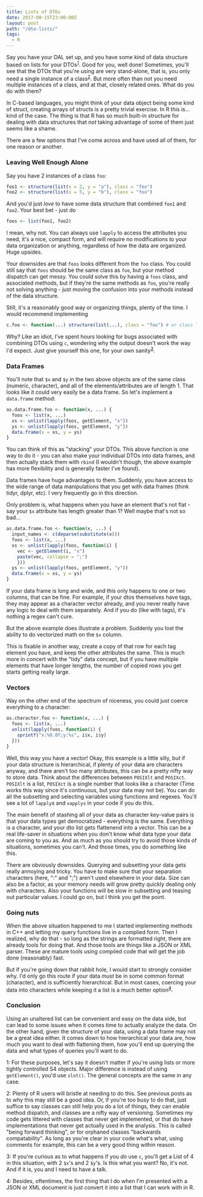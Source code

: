 ```yaml
---
title: Lists of DTOs
date: 2017-08-15T23:00:00Z
layout: post
path: "/dto-lists/"
tags:
  - R
---
```


Say you have your DAL set up, and you have some kind of data structure based on lists for your DTOs<sup>[1](#fn1)</sup>. Good for you, well done! Sometimes, you'll see that the DTOs that you're using are very stand-alone, that is, you only need a single instance of a class<sup>[2](#fn2)</sup>. But more often than not you need multiple instances of a class, and at that, closely related ones. What do you do with them?

In C-based languages, you might think of your data object being some kind of struct, creating arrays of structs is a pretty trivial exercise. In R this is... kind of the case. The thing is that R has so much built-in structure for dealing with data structures that *not* taking advantage of some of them just seems like a shame.

There are a few options that I've come across and have used all of them, for one reason or another.

### Leaving Well Enough Alone

Say you have 2 instances of a class `foo`:

```R
foo1 <- structure(list(x = 2, y = "a"), class = "foo")
foo2 <- structure(list(x = 5, y = "b"), class = "foo")
```

And you'd just *love* to have some data structure that combined `foo1` and `foo2`. Your best bet - just do

```R
foos <- list(foo1, foo2)
```

I mean, why not. You can always use `lapply` to access the attributes you need, it's a nice, compact form, and will require no modifications to your data organization or anything, regardless of how the data are organized. Huge upsides.

Your downsides are that `foos` looks different from the `foo` class. You could still say that `foos` should be the same class as `foo`, but your method dispatch can get messy. You could solve this by having a `foos` class, and associated methods, but if they're the same methods as `foo`, you're really not solving anything - just moving the confusion into your methods instead of the data structure.

Still, it's a reasonably good way or organizing things, plenty of the time. I would recommend implementing

```R
c.foo <- function(...) structure(list(...), class = "foo") # or class "foos"
```

Why? Like an idiot, I've spent hours looking for bugs associated with combining DTOs using `c`, wondering why the output doesn't work the way I'd expect. Just give yourself this one, for your own sanity<sup>[3](#fn3)</sup>.

### Data Frames

You'll note that `$x` and `$y` in the two above objects are of the same class (numeric, character), and all of the elements/attributes are of length 1. That looks like it could very easily be a data frame. So let's implement a `data.frame` method:

```R
as.data.frame.foo <- function(x, ...) {
  foos <- list(x, ...)
  xs <- unlist(lapply(foos, getElement, "x"))
  ys <- unlist(lapply(foos, getElement, "y"))
  data.frame(x = xs, y = ys)
}
```

You can think of this as "stacking" your DTOs. This above function is one way to do it - you can also make your individual DTOs into data frames, and then actually stack them with `rbind` (I wouldn't though, the above example has more flexibility and is generally faster I've found).

Data frames have huge advantages to them. Suddenly, you have access to the wide range of data manipulations that you get with data frames (think tidyr, dplyr, etc). I very frequently go in this direction.

Only problem is, what happens when you have an element that's not flat - say your `$x` attribute has length greater than 1? Well maybe that's not so bad...

```R
as.data.frame.foo <- function(x, ...) {
  input_names <- c(deparse(substitute(x)))
  foos <- list(x, ...)
  xs <- unlist(lapply(foos, function(i) {
    vec <- getElement(i, "x")
    paste(vec, collapse = ";")
    }))
  ys <- unlist(lapply(foos, getElement, "y"))
  data.frame(x = xs, y = ys)
}
```

If your data frame is long and wide, and this only happens to one or two columns, that can be fine. For example, if your dtos themselves have tags, they may appear as a character vector already, and you never really have any logic to deal with them separately. And if you do (like with tags), it's nothing a regex can't cure.

But the above example does illustrate a problem. Suddenly you lost the ability to do vectorized math on the `$x` column.

This is fixable in another way, create a copy of that row for each tag element you have, and keep the other attributes the same. This is much more in concert with the "tidy" data concept, but if you have multiple elements that have longer lengths, the number of copied rows you get starts getting really large.

### Vectors

Way on the other end of the spectrum of niceness, you could just coerce everything to a character:

```R
as.character.foo <- function(x, ...) {
  foos <- list(x, ...)
  unlist(lapply(foos, function(i) {
    sprintf("x:%0.0f;y:%s", i$x, i$y)
  }))
}
```

Well, this way you have a vector! Okay, this example is a little silly, but if your data structure is hierarchical, if plenty of your data are characters anyway, and there aren't too many attributes, this can be a pretty nifty way to store data. Think about the differences between `POSIXlt` and `POSIXct`. `POSIXlt` is a list, `POSIXct` is a single number that looks like a character (Time works this way since it's continuous, but your data may not be). You can do all the subsetting and selecting variables using functions and regexes. You'll see a lot of `lapply`s and `vapplys` in your code if you do this.

The main benefit of stashing all of your data as character key-value pairs is that your data types get democratized - everything is the same. Everything is a character, and your dto list gets flattenend into a vector. This can be a real life-saver in situations when you don't know what data type your data are coming to you as. And as much as you should try to avoid those kinds of situations, sometimes you can't. And those times, you do something like this.

There are obviously downsides. Querying and subsetting your data gets really annoying and tricky. You have to make sure that your separation characters (here, ":" and ";") aren't used elsewhere in your data. Size can also be a factor, as your memory needs will grow pretty quickly dealing only with characters. Also your functions will be slow in subsetting and teasing out particular values. I could go on, but I think you get the point.

### Going nuts

When the above situation happened to me I started implementing methods in C++ and letting my query functions live in a complied form. Then I realized, why do that - so long as the strings are formatted right, there are already tools for doing that. And those tools are things like a JSON or XML parser. These are mature tools using compiled code that will get the job done (reasonably) fast.

But if you're going down that rabbit hole, I would start to strongly consider why. I'd only go this route if your data *must* be in some common format (character), and is sufficiently hierarchical. But in most cases, coercing your data into characters while keeping it a list is a much better option<sup>[4](#fn4)</sup>.

### Conclusion

Using an unaltered list can be convenient and easy on the data side, but can lead to some issues when it comes time to actually analyze the data. On the other hand, given the structure of your data, using a data frame may not be a great idea either. It comes down to how hierarchical your data are, how much you want to deal with flattening them, how you'll end up querying the data and what types of queries you'll want to do.




<a name="fn1">1:</a> For these purposes, let's say it doesn't matter if you're using lists or more tightly controlled S4 objects. Major difference is instead of using `getElement()`, you'd use `slot()`. The general concepts are the same in any case.

<a name="fn2">2:</a> Plenty of R users will bristle at needing to do this. See previous posts as to why this may still be a good idea. Or, if you're too busy to do that, just suffice to say classes can still help you do a lot of things, they can enable method dispatch, and classes are a nifty way of versioning. Sometimes my code gets littered with classes that never get implemented, or that do have implementations that never get actually used in the analysis. This is called "being forward thinking", or for orphaned classes "backwards compatability". As long as you're clear in your code what's what, using comments for example, this can be a very good thing within reason.

<a name="fn3">3:</a> If you're curious as to what happens if you *do* use `c`, you'll get a List of 4 in this situation, with 2 `$x`'s and 2 `$y`'s. Is this what you want? No, it's not. And if it is, you and I need to have a talk.

<a name="fn4">4:</a> Besides, oftentimes, the first thing that I do when I'm presented with a JSON or XML document is just convert it into a list that I can work with in R.
